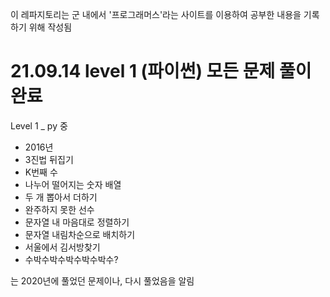 이 레파지토리는 군 내에서 '프로그래머스'라는 사이트를 이용하여 공부한 내용을 기록하기 위해 작성됨

# 21.09.14 level 1 (파이썬) 모든 문제 풀이 완료

Level 1 _ py 중
- 2016년
- 3진법 뒤집기
- K번째 수
- 나누어 떨어지는 숫자 배열
- 두 개 뽑아서 더하기
- 완주하지 못한 선수
- 문자열 내 마음대로 정렬하기
- 문자열 내림차순으로 배치하기
- 서울에서 김서방찾기
- 수박수박수박수박수박수?

는 2020년에 풀었던 문제이나, 다시 풀었음을 알림

